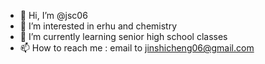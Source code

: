 - 👋 Hi, I’m @jsc06
- 👀 I’m interested in erhu and chemistry
- 🌱 I’m currently learning senior high school classes
- 📫 How to reach me : email to jinshicheng06@gmail.com

<!---
jsc06/jsc06 is a ✨ special ✨ repository because its `README.md` (this file) appears on your GitHub profile.
You can click the Preview link to take a look at your changes.
--->
